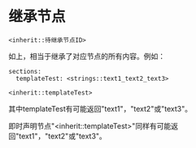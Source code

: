 # 继承节点

```
<inherit::待继承节点ID>
```

如上，相当于继承了对应节点的所有内容。例如：

```
sections:
  templateTest: <strings::text1_text2_text3>
```

```
<inherit::templateTest>
```

其中templateTest有可能返回"text1"，"text2"或"text3"。

即时声明节点"\<inherit::templateTest>"同样有可能返回"text1"，"text2"或"text3"。
